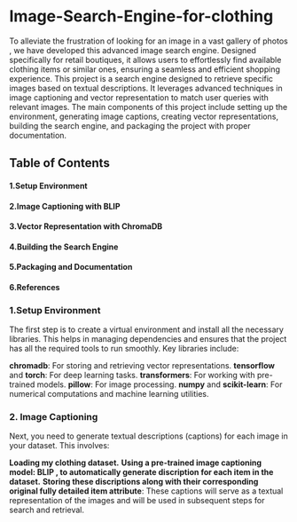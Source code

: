 # Image-Search-Engine-for-clothing
 To alleviate the frustration of looking for an image in a vast gallery of photos , we have developed this advanced image search engine. Designed specifically for retail boutiques, it allows users to effortlessly find available clothing items or similar ones, ensuring a seamless and efficient shopping experience.
This project is a search engine designed to retrieve specific images based on textual descriptions. It leverages advanced techniques in image captioning and vector representation to match user queries with relevant images. The main components of this project include setting up the environment, generating image captions, creating vector representations, building the search engine, and packaging the project with proper documentation.

## Table of Contents
#### 1.Setup Environment
#### 2.Image Captioning with BLIP
#### 3.Vector Representation with ChromaDB
#### 4.Building the Search Engine
#### 5.Packaging and Documentation
#### 6.References
### 1.Setup Environment
The first step is to create a virtual environment and install all the necessary libraries. This helps in managing dependencies and ensures that the project has all the required tools to run smoothly. Key libraries include:

**chromadb**: For storing and retrieving vector representations.
**tensorflow** and **torch**: For deep learning tasks.
**transformers**: For working with pre-trained models.
**pillow**: For image processing.
**numpy** and **scikit-learn**: For numerical computations and machine learning utilities.
### 2. Image Captioning
Next, you need to generate textual descriptions (captions) for each image in your dataset. This involves:

**Loading my clothing dataset.**
**Using a pre-trained image captioning model: BLIP , to automatically generate discription for each item in the dataset.**
**Storing these discriptions along with their corresponding original fully detailed item attribute**:  These captions will serve as a textual representation of the images and will be used in subsequent steps for search and retrieval.

